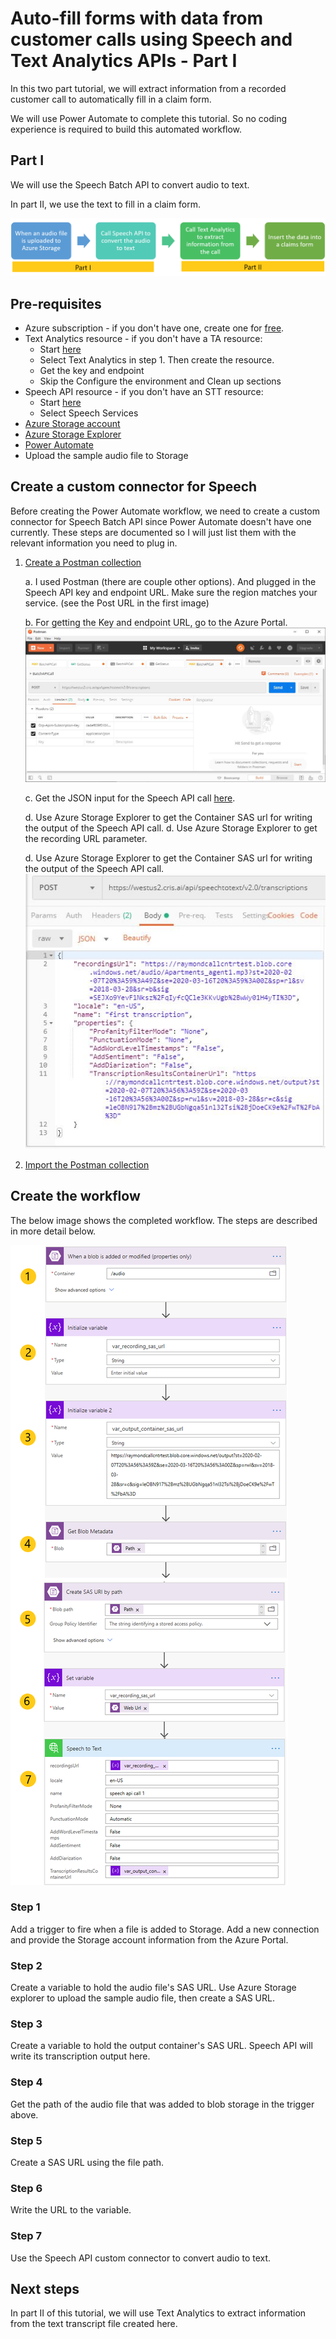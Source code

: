 # Auto-fill forms with data from customer calls using Speech and Text Analytics APIs - Part I

In this two part tutorial, we will extract information from a recorded customer call to automatically fill in a claim form.

We will use Power Automate to complete this tutorial. So no coding experience is required to build this automated workflow.

## Part I

We will use the Speech Batch API to convert audio to text.  

In part II, we use the text to fill in a claim form.

![alt text](images/parts.png "Speech API json payload")

## Pre-requisites

- Azure subscription - if you don't have one, create one for [free](https://azure.microsoft.com/free/services/cognitive-services/).
- Text Analytics resource - if you don't have a TA resource:
  - Start [here](https://docs.microsoft.com/en-us/azure/cognitive-services/cognitive-services-apis-create-account?tabs=singleservice%2Cwindows#create-a-new-azure-cognitive-services-resource)
  - Select Text Analytics in step 1. Then create the resource.
  - Get the key and endpoint
  - Skip the Configure the environment and Clean up sections
- Speech API resource - if you don't have an STT resource:
  - Start [here](https://docs.microsoft.com/en-us/azure/cognitive-services/cognitive-services-apis-create-account?tabs=singleservice%2Cwindows#create-a-new-azure-cognitive-services-resource)
  - Select Speech Services
- [Azure Storage account](https://azure.microsoft.com/en-us/services/storage/)
- [Azure Storage Explorer](https://azure.microsoft.com/en-us/features/storage-explorer/)
- [Power Automate](https://preview.flow.microsoft.com/)
- Upload the sample audio file to Storage

## Create a custom connector for Speech

Before creating the Power Automate workflow, we need to create a custom connector for Speech Batch API since Power Automate doesn't have one currently. These steps are documented so I will just list them with the relevant information you need to plug in.

1. [Create a Postman collection](https://docs.microsoft.com/en-us/connectors/custom-connectors/create-postman-collection)

    a. I used Postman (there are couple other options). And plugged in the Speech API key and endpoint URL. Make sure the region matches your service. (see the Post URL in the first image)
    
    b. For getting the Key and endpoint URL, go to the Azure Portal.  
![alt text](images/postman1.JPG "Speech API info")

    c. Get the JSON input for the Speech API call [here](https://docs.microsoft.com/en-us/azure/cognitive-services/speech-service/batch-transcription#configuration).
    
    d. Use Azure Storage Explorer to get the Container SAS url for writing the output of the Speech API call.
    d. Use Azure Storage Explorer to get the recording URL parameter.
    
    d. Use Azure Storage Explorer to get the Container SAS url for writing the output of the Speech API call.
![alt text](images/postman_json.JPG "Speech API json payload")

2. [Import the Postman collection](https://docs.microsoft.com/en-us/connectors/custom-connectors/define-postman-collection#import-the-postman-collection-for-power-automate-and-power-apps)

## Create the workflow

The below image shows the completed workflow. The steps are described in more detail below.

![alt text](images/full_flow2.png "Speech API info")

### Step 1

Add a trigger to fire when a file is added to Storage. Add a new connection and provide the Storage account information from the Azure Portal.

### Step 2

Create a variable to hold the audio file's SAS URL. Use Azure Storage explorer to upload the sample audio file, then create a SAS URL.

### Step 3

Create a variable to hold the output container's SAS URL. Speech API will write its transcription output here.

### Step 4

Get the path of the audio file that was added to blob storage in the trigger above.

### Step 5

Create a SAS URL using the file path.

### Step 6

Write the URL to the variable.

### Step 7

Use the Speech API custom connector to convert audio to text. 

## Next steps

In part II of this tutorial, we will use Text Analytics to extract information from the text transcript file created here.
